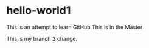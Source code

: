 # hello-world1
This is an attempt to learn GitHub
This is in the Master

This is my branch 2 change.
